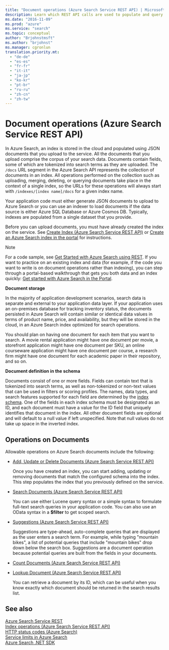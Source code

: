 ```yaml
---
title: "Document operations (Azure Search Service REST API) | Microsoft Docs"
description: Learn which REST API calls are used to populate and query an Azure Search index.
ms.date: "2016-11-09"
ms.prod: "azure"
ms.service: "search"
ms.topic: conceptual
author: "Brjohnstmsft"
ms.author: "brjohnst"
ms.manager: cgronlun
translation.priority.mt:
  - "de-de"
  - "es-es"
  - "fr-fr"
  - "it-it"
  - "ja-jp"
  - "ko-kr"
  - "pt-br"
  - "ru-ru"
  - "zh-cn"
  - "zh-tw"
---
```

# Document operations (Azure Search Service REST API)
  In Azure Search, an index is stored in the cloud and populated using JSON documents that you upload to the service. All the documents that you upload comprise the corpus of your search data. Documents contain fields, some of which are tokenized into search terms as they are uploaded. The `/docs` URL segment in the Azure Search API represents the collection of documents in an index. All operations performed on the collection such as uploading, merging, deleting, or querying documents take place in the context of a single index, so the URLs for these operations will always start with `/indexes/[index name]/docs` for a given index name.  

 Your application code must either generate JSON documents to upload to Azure Search or you can use an indexer to load documents if the data source is either Azure SQL Database or Azure Cosmos DB. Typically, indexes are populated from a single dataset that you provide.  

 Before you can upload documents, you must have already created the index on the service. See [Create Index &#40;Azure Search Service REST API&#41;](create-index.md) or [Create an Azure Search index in the portal](https://azure.microsoft.com/documentation/articles/search-create-index-portal/) for instructions.  

> [!NOTE]  
>  For a code sample, see [Get Started with Azure Search using REST](https://github.com/Azure-Samples/search-rest-api-getting-started).  If you want to practice on an existing index and data (for example, if the code you want to write is on document operations rather than indexing), you can step through a portal-based walkthrough that gets you both data and an index quickly: [Get started with Azure Search in the Portal](https://azure.microsoft.com/en-us/documentation/articles/search-get-started-portal/).  

 **Document storage**  

 In the majority of application development scenarios, search data is separate and external to your application data layer. If your application uses an on-premises database for tracking inventory status, the documents persisted in Azure Search will contain similar or identical data values in terms of product name, price, and availability, but they will be stored in the cloud, in an Azure Search index optimized for search operations.  

 You should plan on having one document for each item that you want to search. A movie rental application might have one document per movie, a storefront application might have one document per SKU, an online courseware application might have one document per course, a research firm might have one document for each academic paper in their repository, and so on.  

 **Document definition in the schema**  

 Documents consist of one or more fields. Fields can contain text that is tokenized into search terms, as well as non-tokenized or non-text values that can be used in filters or scoring profiles. The names, data types, and search features supported for each field are determined by the [index schema](create-index.md). One of the fields in each index schema must be designated as an ID, and each document must have a value for the ID field that uniquely identifies that document in the index. All other document fields are optional and will default to a null value if left unspecified. Note that null values do not take up space in the inverted index.  

## Operations on Documents  
 Allowable operations on Azure Search documents include the following:  

-   [Add, Update or Delete Documents &#40;Azure Search Service REST API&#41;](addupdate-or-delete-documents.md)  

     Once you have created an index, you can start adding, updating or removing documents that match the configured schema into the index. This step populates the index that you previously defined on the service.  

-   [Search Documents &#40;Azure Search Service REST API&#41;](search-documents.md)  

     You can use either Lucene query syntax or a simple syntax to formulate full-text search queries in your application code. You can also use an OData syntax in a **$filter** to get scoped search.  

-   [Suggestions &#40;Azure Search Service REST API&#41;](suggestions.md)  

     Suggestions are type-ahead, auto-complete queries that are displayed as the user enters a search term. For example, while typing "mountain bikes", a list of potential queries that include "mountain bikes" drop down below the search box. Suggestions are a document operation because potential queries are built from the fields in your documents.  

-   [Count Documents &#40;Azure Search Service REST API&#41;](count-documents.md)  

-   [Lookup Document &#40;Azure Search Service REST API&#41;](lookup-document.md)  

     You can retrieve a document by its ID, which can be useful when you know exactly which document should be returned in the search results list.  

## See also  
 [Azure Search Service REST](index.md)   
 [Index operations &#40;Azure Search Service REST API&#41;](index-operations.md)   
 [HTTP status codes &#40;Azure Search&#41;](http-status-codes.md)   
 [Service limits in Azure Search](https://azure.microsoft.com/documentation/articles/search-limits-quotas-capacity/)   
 [Azure Search .NET SDK](https://msdn.microsoft.com/library/azure/dn951165.aspx)  
